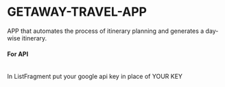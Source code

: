 # GETAWAY-TRAVEL-APP
APP that automates the process of itinerary planning and generates a day-wise itinerary. <br>
<H4>For API </H4><br>
In ListFragment put your google api key in place of YOUR KEY

